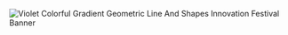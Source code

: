 ![Violet Colorful Gradient Geometric Line And Shapes Innovation Festival Banner](https://user-images.githubusercontent.com/122300510/225653609-2ccf582b-c4ac-49ef-87c5-8eb0f8c4251d.png)



